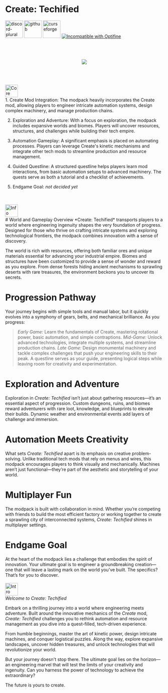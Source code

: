 # Create: Techified

  <a href="https://discord.gg/WjFH9uZUJA">
  <img alt="discord-plural" height="56" src="https://cdn.jsdelivr.net/npm/@intergrav/devins-badges@3/assets/cozy/social/discord-plural_vector.svg" alt="Talk with us on Discord"></a>

  <a href="https://github.com/CreateTechified/Modpack/Releases">
  <img alt="github" height="56" src="https://cdn.jsdelivr.net/npm/@intergrav/devins-badges@3/assets/cozy/available/github_vector.svg" alt="Available from GitHub Releases"></a>

  <a href="https://www.curseforge.com/minecraft/modpacks/create-techified">
  <img alt="curseforge" height="56" src="https://cdn.jsdelivr.net/npm/@intergrav/devins-badges@3/assets/cozy/available/curseforge_vector.svg" alt="Available on CurseForge"></a>

  <a href="https://lambdaurora.dev/optifine_alternatives" rel="noopener nofollow ugc">
  <img src="https://wsrv.nl/?url=https%3A%2F%2Fimages.teamresourceful.com%2Fu%2F8vCLgK.svg&amp;n=-1" alt="Incompatible with Optifine"></a>
  </br>
<br>
<br>
<br>
<p align="center">
  <img src="https://github.com/user-attachments/assets/6665e4a8-0b27-4a08-a313-d7f27bf67953" />
</p>
<br>
<br>
<br>
<img src="https://github.com/user-attachments/assets/a641d619-3edb-4908-8f6c-21dfa2484eac" alt="Core features" style="width:auto; height:40;">
<br>
1. Create Mod Integration:
The modpack heavily incorporates the Create mod, allowing players to engineer intricate automation systems, design complex machinery, and manage production chains.

2. Exploration and Adventure:
With a focus on exploration, the modpack includes expansive worlds and biomes. Players will uncover resources, structures, and challenges while building their tech empire.

3. Automation Gameplay:
A significant emphasis is placed on automating processes. Players can leverage Create's kinetic mechanisms and integrate other tech mods to streamline production and resource management.

4. Guided Questline:
A structured questline helps players learn mod interactions, from basic automation setups to advanced machinery. The quests serve as both a tutorial and a checklist of achievements.

5. Endgame Goal:
*not decided yet*
<br>
<br>
<img src="https://github.com/user-attachments/assets/76f534f1-18cc-4e9b-9f79-6fb1e5d3da8f" alt="Info" style="width:auto; height:40;">
<br>
# World and Gameplay Overview
*Create: Techified* transports players to a world where engineering ingenuity shapes the very foundation of progress. Designed for those who thrive on crafting intricate systems and exploring technological frontiers, the modpack combines innovation with a sense of discovery.

The world is rich with resources, offering both familiar ores and unique materials essential for advancing your industrial empire. Biomes and structures have been customized to provide a sense of wonder and reward as you explore. From dense forests hiding ancient mechanisms to sprawling deserts with rare treasures, the environment beckons you to uncover its secrets.

# Progression Pathway
Your journey begins with simple tools and manual labor, but it quickly evolves into a symphony of gears, belts, and mechanical brilliance. As you progress:

> *Early Game:* Learn the fundamentals of Create, mastering rotational power, basic automation, and simple contraptions.
> *Mid-Game:* Unlock advanced technologies, integrate multiple systems, and streamline production chains.
> *Late Game:* Design monumental machinery and tackle complex challenges that push your engineering skills to their peak.
A questline serves as your guide, presenting logical steps while leaving room for creativity and experimentation.

# Exploration and Adventure
Exploration in *Create: Techified* isn’t just about gathering resources—it’s an essential aspect of progression. Custom dungeons, ruins, and biomes reward adventurers with rare loot, knowledge, and blueprints to elevate their builds. Dynamic weather and environmental events add layers of challenge and immersion.

# Automation Meets Creativity
What sets *Create: Techified* apart is its emphasis on creative problem-solving. Unlike traditional tech mods that rely on menus and wires, this modpack encourages players to think visually and mechanically. Machines aren’t just functional—they’re part of the aesthetic and storytelling of your world.

# Multiplayer Fun
The modpack is built with collaboration in mind. Whether you’re competing with friends to build the most efficient factory or working together to create a sprawling city of interconnected systems, *Create: Techified* shines in multiplayer settings.

# Endgame Goal
At the heart of the modpack lies a challenge that embodies the spirit of innovation. Your ultimate goal is to engineer a groundbreaking creation—one that will leave a lasting mark on the world you’ve built. The specifics? That’s for you to discover.
<br>
<br>
<img src="https://github.com/user-attachments/assets/b6338b3c-2a20-49e3-acf5-2ecce9efe762" alt="Intro" style="width:auto; height:40;">
<br>
*Welcome to Create: Techified*

Embark on a thrilling journey into a world where engineering meets adventure. Built around the innovative mechanics of the *Create* mod, *Create: Techified* challenges you to rethink automation and resource management as you dive into a quest-filled, tech-driven experience.

From humble beginnings, master the art of kinetic power, design intricate machines, and conquer logistical puzzles. Along the way, explore expansive landscapes, uncover hidden treasures, and unlock technologies that will revolutionize your world.

But your journey doesn't stop there. The ultimate goal lies on the horizon—an engineering marvel that will test the limits of your creativity and ingenuity. Can you harness the power of technology to achieve the extraordinary?

The future is yours to create.

